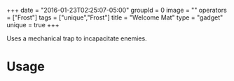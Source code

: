 +++
date = "2016-01-23T02:25:07-05:00"
groupId = 0
image = ""
operators = ["Frost"]
tags = ["unique","Frost"]
title = "Welcome Mat"
type = "gadget"
unique = true
+++

Uses a mechanical trap to incapacitate enemies.

# Usage

